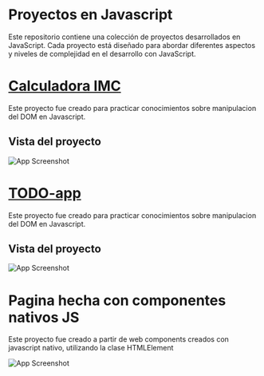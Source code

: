 
# Proyectos en Javascript

Este repositorio contiene una colección de proyectos desarrollados en JavaScript. Cada proyecto está diseñado para abordar diferentes aspectos y niveles de complejidad en el desarrollo con JavaScript.

# [Calculadora IMC](https://calculadoraimc-two.vercel.app/)
Este proyecto fue creado para practicar conocimientos sobre manipulacion del DOM en Javascript.

## Vista del proyecto

![App Screenshot](https://i.imgur.com/0AoENJU.png)

# [TODO-app](https://proyectos-js-six.vercel.app/)

Este proyecto fue creado para practicar conocimientos sobre manipulacion del DOM en Javascript.

## Vista del proyecto

![App Screenshot](https://i.imgur.com/YcSOA7S.png)

# Pagina hecha con componentes nativos JS

Este proyecto fue creado a partir de web components creados con javascript nativo, utilizando la clase HTMLElement

![App Screenshot](https://i.imgur.com/tdsiyy9.png)
